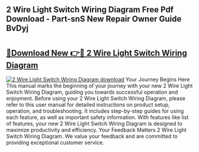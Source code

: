 ## 2 Wire Light Switch Wiring Diagram Free Pdf Download - Part-snS New Repair Owner Guide BvDyj

# <h2><a href="http://dfhplan.blite.top/?on=2+Wire+Light+Switch+Wiring+Diagram">🔗Download New 👉🔴 2 Wire Light Switch Wiring Diagram</a></h2>

[![2 Wire Light Switch Wiring Diagram download](https://i.imgur.com/lujVjoI.png)](http://dfhplan.blite.top/?on=2+Wire+Light+Switch+Wiring+Diagram)
Your Journey Begins Here This manual marks the beginning of your journey with your new 2 Wire Light Switch Wiring Diagram, guiding you towards successful operation and enjoyment. Before using your 2 Wire Light Switch Wiring Diagram, please refer to this user manual for detailed instructions on product setup, operation, and troubleshooting. It includes step-by-step guides for using each feature, as well as important safety information. With features like list of features, your new 2 Wire Light Switch Wiring Diagram is designed to maximize productivity and efficiency. Your Feedback Matters 2 Wire Light Switch Wiring Diagram. We value your feedback and are committed to providing exceptional customer service.
